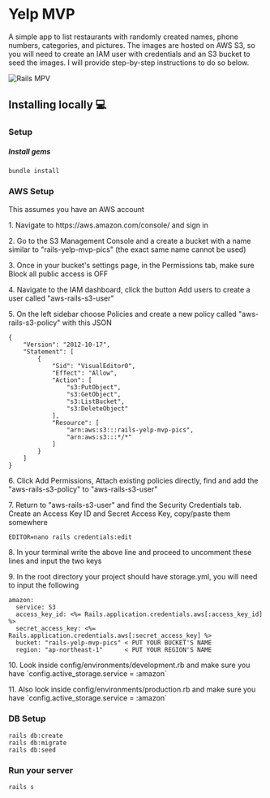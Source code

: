 # Yelp MVP
<p align="left">A simple app to list restaurants with randomly created names, phone numbers, categories, and pictures. The images are hosted on AWS S3, so you will need to create an IAM user with credentials and an S3 bucket to seed the images. I will provide step-by-step instructions to do so below.</p>

![Rails MPV](https://user-images.githubusercontent.com/59186645/159161932-251c9710-9900-4714-ae7d-8d96bf08a518.png)


## Installing locally :computer:
### Setup
##### Install gems
```
bundle install
```

### AWS Setup
<p align="left">This assumes you have an AWS account</p>
<p>1. Navigate to https://aws.amazon.com/console/ and sign in</p>
<p>2. Go to the S3 Management Console and a create a bucket with a name similar to "rails-yelp-mvp-pics" (the exact same name cannot be used)</p>
<p>3. Once in your bucket's settings page, in the Permissions tab, make sure Block all public access is OFF</p>
<p>4. Navigate to the IAM dashboard, click the button Add users to create a user called "aws-rails-s3-user"</p>
<p>5. On the left sidebar choose Policies and create a new policy called "aws-rails-s3-policy" with this JSON</p>

```
{
    "Version": "2012-10-17",
    "Statement": [
        {
            "Sid": "VisualEditor0",
            "Effect": "Allow",
            "Action": [
                "s3:PutObject",
                "s3:GetObject",
                "s3:ListBucket",
                "s3:DeleteObject"
            ],
            "Resource": [
                "arn:aws:s3:::rails-yelp-mvp-pics",
                "arn:aws:s3:::*/*"
            ]
        }
    ]
}

```
<p>6. Click Add Permissions, Attach existing policies directly, find and add the "aws-rails-s3-policy" to "aws-rails-s3-user"</p>
<p>7. Return to "aws-rails-s3-user" and find the Security Credentials tab. Create an Access Key ID and Secret Access Key, copy/paste them somewhere</p>

```
EDITOR=nano rails credentials:edit
```

<p>8. In your terminal write the above line and proceed to uncomment these lines and input the two keys</p>
<p>9. In the root directory your project should have storage.yml, you will need to input the following</p>

```
amazon:
  service: S3
  access_key_id: <%= Rails.application.credentials.aws[:access_key_id] %>
  secret_access_key: <%= Rails.application.credentials.aws[:secret_access_key] %>
  bucket: "rails-yelp-mvp-pics" < PUT YOUR BUCKET'S NAME
  region: "ap-northeast-1"      < PUT YOUR REGION'S NAME
```

<p>10. Look inside config/environments/development.rb and make sure you have `config.active_storage.service = :amazon`</p>
<p>11. Also look inside config/environments/production.rb and make sure you have `config.active_storage.service = :amazon`</p>

### DB Setup
```
rails db:create
rails db:migrate
rails db:seed
```

### Run your server

```
rails s
```
